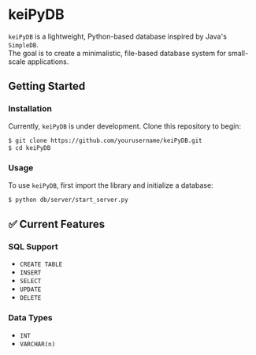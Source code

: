 # keiPyDB

`keiPyDB` is a lightweight, Python-based database inspired by Java's `SimpleDB`.   
The goal is to create a minimalistic, file-based database system for small-scale applications.

## Getting Started

### Installation
Currently, `keiPyDB` is under development. Clone this repository to begin:

```bash
$ git clone https://github.com/yourusername/keiPyDB.git
$ cd keiPyDB
```

### Usage
To use `keiPyDB`, first import the library and initialize a database:

```bash
$ python db/server/start_server.py
```
## ✅ Current Features

### SQL Support
- `CREATE TABLE`
- `INSERT`
- `SELECT`
- `UPDATE`
- `DELETE`

### Data Types
- `INT`
- `VARCHAR(n)`